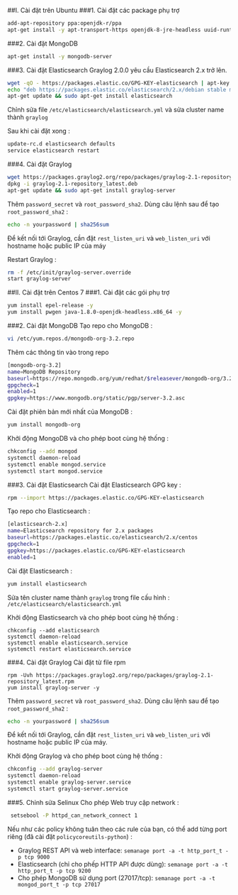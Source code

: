 ##I. Cài đặt trên Ubuntu
###1. Cài đặt các package phụ trợ
```sh
add-apt-repository ppa:openjdk-r/ppa
apt-get install -y apt-transport-https openjdk-8-jre-headless uuid-runtime pwgen
```
###2. Cài đặt MongoDB
```sh
apt-get install -y mongodb-server
```
###3. Cài đặt Elasticsearch
Graylog 2.0.0 yêu cầu Elasticsearch 2.x trở lên.
```sh
wget -qO - https://packages.elastic.co/GPG-KEY-elasticsearch | apt-key add -
echo "deb https://packages.elastic.co/elasticsearch/2.x/debian stable main" | tee -a /etc/apt/sources.list.d/elasticsearch-2.x.list
apt-get update && sudo apt-get install elasticsearch
```
Chỉnh sửa file ``/etc/elasticsearch/elasticsearch.yml`` và sửa cluster name thành `graylog`

Sau khi cài đặt xong :
```sh
update-rc.d elasticsearch defaults
service elasticsearch restart

```
###4. Cài đặt Graylog
```sh
wget https://packages.graylog2.org/repo/packages/graylog-2.1-repository_latest.deb
dpkg -i graylog-2.1-repository_latest.deb
apt-get update && sudo apt-get install graylog-server
```
Thêm `password_secret` và `root_password_sha2`. Dùng câu lệnh sau để tạo `root_password_sha2` :
```sh
echo -n yourpassword | sha256sum
```
Để kết nối tới Graylog, cần đặt `rest_listen_uri` và `web_listen_uri` với hostname hoặc public IP của máy

Restart Graylog :
```sh
rm -f /etc/init/graylog-server.override
start graylog-server
```

##II. Cài đặt trên Centos 7
###1. Cài đặt các gói phụ trợ
```sh
yum install epel-release -y 
yum install pwgen java-1.8.0-openjdk-headless.x86_64 -y
```
###2. Cài đặt MongoDB
Tạo repo cho MongoDB : 
```sh
vi /etc/yum.repos.d/mongodb-org-3.2.repo
```
Thêm các thông tin vào trong repo
```sh
[mongodb-org-3.2]
name=MongoDB Repository
baseurl=https://repo.mongodb.org/yum/redhat/$releasever/mongodb-org/3.2/x86_64/
gpgcheck=1
enabled=1
gpgkey=https://www.mongodb.org/static/pgp/server-3.2.asc
```
Cài đặt phiên bản mới nhất của MongoDB :
```sh
yum install mongodb-org
```
Khởi động MongoDB và cho phép boot cùng hệ thống :
```sh
chkconfig --add mongod
systemctl daemon-reload
systemctl enable mongod.service
systemctl start mongod.service
```
###3. Cài đặt Elasticsearch
Cài đặt Elasticsearch GPG key : 
```sh
rpm --import https://packages.elastic.co/GPG-KEY-elasticsearch
```
 Tạo repo cho Elasticsearch :
 ```sh
 [elasticsearch-2.x]
name=Elasticsearch repository for 2.x packages
baseurl=https://packages.elastic.co/elasticsearch/2.x/centos
gpgcheck=1
gpgkey=https://packages.elastic.co/GPG-KEY-elasticsearch
enabled=1
```
Cài đặt Elasticsearch :
```sh
yum install elasticsearch
```
Sửa tên cluster name thành `graylog` trong file cấu hình : `/etc/elasticsearch/elasticsearch.yml`

Khởi động Elasticsearch và cho phép boot cùng hệ thống : 
```
chkconfig --add elasticsearch
systemctl daemon-reload
systemctl enable elasticsearch.service
systemctl restart elasticsearch.service
```
###4. Cài đặt Graylog
Cài đặt từ file rpm
```
rpm -Uvh https://packages.graylog2.org/repo/packages/graylog-2.1-repository_latest.rpm
yum install graylog-server -y
```
Thêm `password_secret` và `root_password_sha2`. Dùng câu lệnh sau để tạo `root_password_sha2` :
```sh
echo -n yourpassword | sha256sum
```
Để kết nối tới Graylog, cần đặt `rest_listen_uri` và `web_listen_uri` với hostname hoặc public IP của máy.

Khởi động Graylog và cho phép boot cùng hệ thống : 
```sh
chkconfig --add graylog-server
systemctl daemon-reload
systemctl enable graylog-server.service
systemctl start graylog-server.service
```
###5. Chỉnh sửa Selinux
Cho phép Web truy cập network :
```sh
 setsebool -P httpd_can_network_connect 1
```
Nếu như các policy không tuân theo các rule của bạn, có thể add từng port riêng (đã cài đặt `policycoreutils-python`) :

 - Graylog REST API và  web interface: `semanage port -a -t http_port_t -p tcp 9000`
 - Elasticsearch (chỉ cho phếp HTTP API được dùng):  `semanage port -a -t http_port_t -p tcp 9200`
 - Cho phép MongoDB sử dụng port (27017/tcp):  `semanage port -a -t mongod_port_t -p tcp 27017`